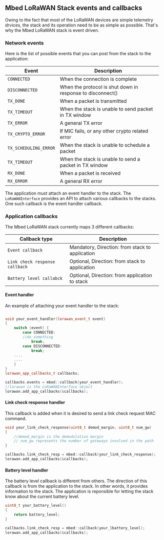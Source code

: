 <h2 id="lorawan-events">Mbed LoRaWAN Stack events and callbacks</h2>

Owing to the fact that most of the LoRaWAN devices are simple telemetry drvices, the stack and its operation need to be as simple as possible. That's why the Mbed LoRaWAN stack is event driven.

### Network events

Here is the list of possible events that you can post from the stack to the application:

| Event    | Description 
| --------------- | ------------- | 
| `CONNECTED` | When the connection is complete |
| `DISCONNECTED` | When the protocol is shut down in response to disconnect() |
| `TX_DONE` | When a packet is transmitted |
| `TX_TIMEOUT` | When the stack is unable to send packet in TX window |
| `TX_ERROR` | A general TX error |
| `TX_CRYPTO_ERROR` | If MIC fails, or any other crypto related error |
| `TX_SCHEDULING_ERROR` | When the stack is unable to schedule a packet |
| `TX_TIMEOUT` | When the stack is unable to send a packet in TX window  |
| `RX_DONE` | When a packet is received |
| `RX_ERROR` | A general RX error |

The application must attach an event handler to the stack. The `LoRaWANInterface` provides an API to attach various callbacks to the stacks. One such callback is the event handler callback. 

### Application callbacks

The Mbed LoRaWAN stack currently maps 3 different callbacks:

| Callback type   | Description 
| --------------- | ------------- | 
| `Event callback` | Mandatory, Direction: from stack to application |
| `Link check response callback` |Optional, Direction: from stack to application |
| `Battery level callabck` | Optional, Direction: from application to stack |

#### Event handler

An example of attaching your event handler to the stack:

```CPP

void your_event_handler(lorawan_event_t event) 
{
    switch (event) {
        case CONNECTED:
        //do something
            break;
        case DISCONNECTED:
            break;
	....
	....
    }
}
lorawan_app_callbacks_t callbacks;

callbacks.events = mbed::callback(your_event_handler);
//lorawan is the LoRaWANInterface object
lorawan.add_app_callbacks(&callbacks);
```

#### Link check response handler

This callback is added when it is desired to send a link check request MAC command. 

```CPP
void your_link_check_response(uint8_t demod_margin, uint8_t num_gw) 
{
	//demod_margin is the demodulation margin 
	// num_gw represents the number of gateways involved in the path
}

callbacks.link_check_resp = mbed::callback(your_link_check_response);
lorawan.add_app_callbacks(&callbacks);

```

#### Battery level handler

The battery level callback is different from others. The direction of this callback is from the application to the stack. In other words, it provides information to the stack. The application is reponsible for letting the stack know about the current battery level.

```CPP
uint8_t your_battery_level() 
{
	return battery_level;
}

callbacks.link_check_resp = mbed::callback(your_lbattery_level);
lorawan.add_app_callbacks(&callbacks);
``` 

